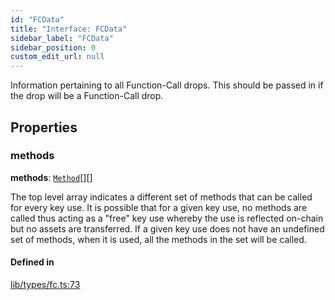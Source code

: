 ```yaml
---
id: "FCData"
title: "Interface: FCData"
sidebar_label: "FCData"
sidebar_position: 0
custom_edit_url: null
---
```


Information pertaining to all Function-Call drops. This should be passed in if the drop will be a Function-Call drop.

## Properties

### methods

 **methods**: [`Method`](Method.md)[][]

The top level array indicates a different set of methods that can be called for every key use. It is possible that for a given key use, no methods are called thus acting as a "free" key use whereby the use is reflected on-chain but no assets are transferred.
If a given key use does not have an undefined set of methods, when it is used, all the methods in the set will be called.

#### Defined in

[lib/types/fc.ts:73](https://github.com/keypom/keypom-js/blob/53ee056a4/packages/core/src/lib/types/fc.ts#L73)
